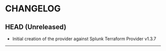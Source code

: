 CHANGELOG
=========

## HEAD (Unreleased)
* Initial creation of the provider against Splunk Terraform Provider v1.3.7

---
